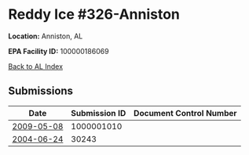# Reddy Ice #326-Anniston

**Location:** Anniston, AL

**EPA Facility ID:** 100000186069

[Back to AL Index](../../index.md)

## Submissions

| Date | Submission ID | Document Control Number |
|------|--------------|-------------------------|
| [2009-05-08](submissions/1000001010.md) | 1000001010 |  |
| [2004-06-24](submissions/30243.md) | 30243 |  |

